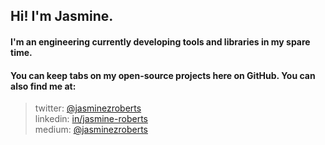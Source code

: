 ## Hi! I'm Jasmine.

#### I'm an engineering currently developing tools and libraries in my spare time. 

#### You can keep tabs on my open-source projects here on GitHub. You can also find me at:  

> twitter: [@jasminezroberts](https://www.twitter.com/jasminezroberts)<br/>
> linkedin: [in/jasmine-roberts](https://www.linkedin.com/in/jasmine-roberts)<br/>
> medium: [@jasminezroberts](https://www.medium.com/@jasminezroberts)


